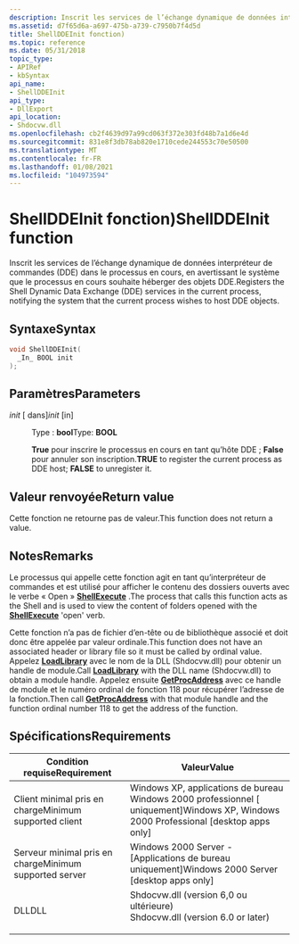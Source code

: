 ```yaml
---
description: Inscrit les services de l’échange dynamique de données interpréteur de commandes (DDE) dans le processus en cours, en avertissant le système que le processus en cours souhaite héberger des objets DDE.
ms.assetid: d7f65d6a-a697-475b-a739-c7950b7f4d5d
title: ShellDDEInit fonction)
ms.topic: reference
ms.date: 05/31/2018
topic_type:
- APIRef
- kbSyntax
api_name:
- ShellDDEInit
api_type:
- DllExport
api_location:
- Shdocvw.dll
ms.openlocfilehash: cb2f4639d97a99cd063f372e303fd48b7a1d6e4d
ms.sourcegitcommit: 831e8f3db78ab820e1710cede244553c70e50500
ms.translationtype: MT
ms.contentlocale: fr-FR
ms.lasthandoff: 01/08/2021
ms.locfileid: "104973594"
---
```

# <a name="shellddeinit-function"></a><span data-ttu-id="ae965-103">ShellDDEInit fonction)</span><span class="sxs-lookup"><span data-stu-id="ae965-103">ShellDDEInit function</span></span>

<span data-ttu-id="ae965-104">Inscrit les services de l’échange dynamique de données interpréteur de commandes (DDE) dans le processus en cours, en avertissant le système que le processus en cours souhaite héberger des objets DDE.</span><span class="sxs-lookup"><span data-stu-id="ae965-104">Registers the Shell Dynamic Data Exchange (DDE) services in the current process, notifying the system that the current process wishes to host DDE objects.</span></span>

## <a name="syntax"></a><span data-ttu-id="ae965-105">Syntaxe</span><span class="sxs-lookup"><span data-stu-id="ae965-105">Syntax</span></span>


```C++
void ShellDDEInit(
  _In_ BOOL init
);
```



## <a name="parameters"></a><span data-ttu-id="ae965-106">Paramètres</span><span class="sxs-lookup"><span data-stu-id="ae965-106">Parameters</span></span>

<dl> <dt>

<span data-ttu-id="ae965-107">*init* \[ dans\]</span><span class="sxs-lookup"><span data-stu-id="ae965-107">*init* \[in\]</span></span>
</dt> <dd>

<span data-ttu-id="ae965-108">Type : **bool**</span><span class="sxs-lookup"><span data-stu-id="ae965-108">Type: **BOOL**</span></span>

<span data-ttu-id="ae965-109">**True** pour inscrire le processus en cours en tant qu’hôte DDE ; **False** pour annuler son inscription.</span><span class="sxs-lookup"><span data-stu-id="ae965-109">**TRUE** to register the current process as DDE host; **FALSE** to unregister it.</span></span>

</dd> </dl>

## <a name="return-value"></a><span data-ttu-id="ae965-110">Valeur renvoyée</span><span class="sxs-lookup"><span data-stu-id="ae965-110">Return value</span></span>

<span data-ttu-id="ae965-111">Cette fonction ne retourne pas de valeur.</span><span class="sxs-lookup"><span data-stu-id="ae965-111">This function does not return a value.</span></span>

## <a name="remarks"></a><span data-ttu-id="ae965-112">Notes</span><span class="sxs-lookup"><span data-stu-id="ae965-112">Remarks</span></span>

<span data-ttu-id="ae965-113">Le processus qui appelle cette fonction agit en tant qu’interpréteur de commandes et est utilisé pour afficher le contenu des dossiers ouverts avec le verbe « Open » [**ShellExecute**](/windows/desktop/api/Shellapi/nf-shellapi-shellexecutea) .</span><span class="sxs-lookup"><span data-stu-id="ae965-113">The process that calls this function acts as the Shell and is used to view the content of folders opened with the [**ShellExecute**](/windows/desktop/api/Shellapi/nf-shellapi-shellexecutea) 'open' verb.</span></span>

<span data-ttu-id="ae965-114">Cette fonction n’a pas de fichier d’en-tête ou de bibliothèque associé et doit donc être appelée par valeur ordinale.</span><span class="sxs-lookup"><span data-stu-id="ae965-114">This function does not have an associated header or library file so it must be called by ordinal value.</span></span> <span data-ttu-id="ae965-115">Appelez [**LoadLibrary**](/windows/win32/api/libloaderapi/nf-libloaderapi-loadlibrarya) avec le nom de la DLL (Shdocvw.dll) pour obtenir un handle de module.</span><span class="sxs-lookup"><span data-stu-id="ae965-115">Call [**LoadLibrary**](/windows/win32/api/libloaderapi/nf-libloaderapi-loadlibrarya) with the DLL name (Shdocvw.dll) to obtain a module handle.</span></span> <span data-ttu-id="ae965-116">Appelez ensuite [**GetProcAddress**](/windows/win32/api/libloaderapi/nf-libloaderapi-getprocaddress) avec ce handle de module et le numéro ordinal de fonction 118 pour récupérer l’adresse de la fonction.</span><span class="sxs-lookup"><span data-stu-id="ae965-116">Then call [**GetProcAddress**](/windows/win32/api/libloaderapi/nf-libloaderapi-getprocaddress) with that module handle and the function ordinal number 118 to get the address of the function.</span></span>

## <a name="requirements"></a><span data-ttu-id="ae965-117">Spécifications</span><span class="sxs-lookup"><span data-stu-id="ae965-117">Requirements</span></span>



| <span data-ttu-id="ae965-118">Condition requise</span><span class="sxs-lookup"><span data-stu-id="ae965-118">Requirement</span></span> | <span data-ttu-id="ae965-119">Valeur</span><span class="sxs-lookup"><span data-stu-id="ae965-119">Value</span></span> |
|-------------------------------------|---------------------------------------------------------------------------------------------------------------|
| <span data-ttu-id="ae965-120">Client minimal pris en charge</span><span class="sxs-lookup"><span data-stu-id="ae965-120">Minimum supported client</span></span><br/> | <span data-ttu-id="ae965-121">Windows XP, applications de bureau Windows 2000 professionnel \[ uniquement\]</span><span class="sxs-lookup"><span data-stu-id="ae965-121">Windows XP, Windows 2000 Professional \[desktop apps only\]</span></span><br/>                                        |
| <span data-ttu-id="ae965-122">Serveur minimal pris en charge</span><span class="sxs-lookup"><span data-stu-id="ae965-122">Minimum supported server</span></span><br/> | <span data-ttu-id="ae965-123">Windows 2000 Server - \[Applications de bureau uniquement\]</span><span class="sxs-lookup"><span data-stu-id="ae965-123">Windows 2000 Server \[desktop apps only\]</span></span><br/>                                                          |
| <span data-ttu-id="ae965-124">DLL</span><span class="sxs-lookup"><span data-stu-id="ae965-124">DLL</span></span><br/>                      | <dl> <span data-ttu-id="ae965-125"><dt>Shdocvw.dll (version 6,0 ou ultérieure)</dt></span><span class="sxs-lookup"><span data-stu-id="ae965-125"><dt>Shdocvw.dll (version 6.0 or later)</dt></span></span> </dl> |



 

 
